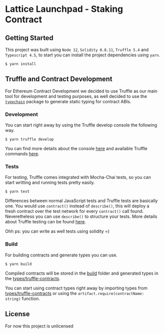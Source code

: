 # Lattice Launchpad - Staking Contract

## Getting Started

This project was built using `Node 12`, `Solidity 0.8.11`, `Truffle 5.4` and `Typescript 4.5`, to start you can install the project dependencies using `yarn`.

```
$ yarn install
```

## Truffle and Contract Development

For Ethereum Contract Development we decided to use Truffle as our main tool for development and testing purposes, as well decided to use the [`typechain`](https://github.com/dethcrypto/TypeChain) package to generate static typing for contract ABIs.

### Development

You can start right away by using the Truffle develop console the following way.

```
$ yarn truffle develop
```

You can find more details about the console [here](https://trufflesuite.com/docs/truffle/getting-started/using-truffle-develop-and-the-console) and available Truffle commands [here](https://trufflesuite.com/docs/truffle/reference/truffle-commands.html).

### Tests

For testing, Truffle comes integrated with Mocha-Chai tests, so you can start writting and running tests pretty easily.

```
$ yarn test
```

Differences between normal JavaScript tests and Truffle tests are basically one. You would use `contract()` instead of `describe()`, this will deploy a fresh contract over the test network for every `contract()` call found. Neveretheless you can use `describe()` to structure your tests. More details about Truffle testing can be found [here](https://trufflesuite.com/docs/truffle/testing/testing-your-contracts.html).

Ohh ps: you can write as well tests using solidity =)

### Build

For building contracts and generate types you can use.
```
$ yarn build
```
Compiled contracts will be stored in the [build](./build/) folder and generated types in the [types/truffle-contracts](./types/truffle-contracts).

You can start using contract types right away by importing types from [types/truffle-contracts](./types/truffle-contracts) or using the `artifact.require(contractName: string)` function.

## License

For now this project is unlicensed